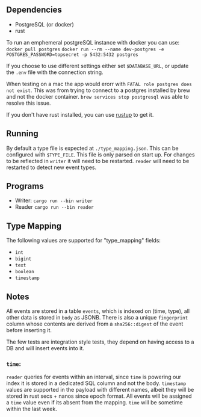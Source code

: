 ## Dependencies
- PostgreSQL (or docker)
- rust

To run an emphemeral postgreSQL instance with docker you can use:
`docker pull postgres`
`docker run --rm --name dev-postgres -e POSTGRES_PASSWORD=topsecret -p 5432:5432 postgres`

If you choose to use different settings either set `$DATABASE_URL`, or update the `.env` file with the connection string.

When testing on a mac the app would erorr with `FATAL role postgres does not exist`. This was from trying to connect to a postgres installed by brew and not the docker container. `brew services stop postgresql` was able to resolve this issue.

If you don't have rust installed, you can use [rustup](https://rustup.rs/) to get it.

## Running
By default a type file is expected at `./type_mapping.json`. This can be configured with `$TYPE_FILE`. This file is only parsed on start up. For changes to be reflected in `writer` it will need to be restarted. `reader` will need to be restarted to detect new event types.

## Programs
  - Writer: `cargo run --bin writer`
  - Reader `cargo run --bin reader`

## Type Mapping
The following values are supported for "type_mapping" fields:
- `int`
- `bigint`
- `text`
- `boolean`
- `timestamp`

## Notes
All events are stored in a table `events`, which is indexed on (time, type), all other data is stored in `body` as JSONB. There is also a unique `fingerprint` column whose contents are derived from a  `sha256::digest` of the event before inserting it. 

The few tests are integration style tests, they depend on having access to a DB and will insert events into it.

### `time`:
`reader` queries for events within an interval, since `time` is powering our index it is stored in a dedicated SQL column and not the body. `timestamp` values are supported in the payload with different names, albeit they will be stored in rust secs + nanos since epoch format. All events will be assigned a `time` value even if its absent from the mapping. `time` will be sometime within the last week.